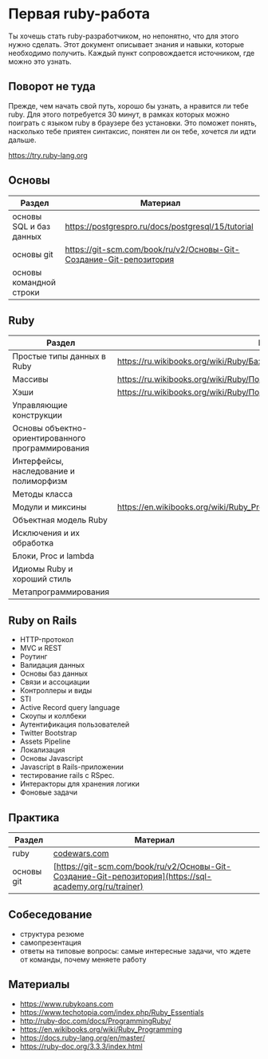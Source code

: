 # Первая ruby-работа

Ты хочешь стать ruby-разработчиком, но непонятно, что для этого нужно сделать. Этот документ описывает знания и навыки, которые необходимо получить. Каждый пункт сопровождается источником, где можно это узнать.

## Поворот не туда

Прежде, чем начать свой путь, хорошо бы узнать, а нравится ли тебе ruby. Для этого потребуется 30 минут, в рамках которых можно поиграть с языком ruby в браузере без установки. Это поможет понять, насколько тебе приятен синтаксис, понятен ли он тебе, хочется ли идти дальше.

<https://try.ruby-lang.org>

## Основы

| Раздел                  | Материал                                       |
| ----------------------- | ---------------------------------------------- |
| основы SQL и баз данных | https://postgrespro.ru/docs/postgresql/15/tutorial                                                |
| основы git              | https://git-scm.com/book/ru/v2/Основы-Git-Создание-Git-репозитория                                               |
| основы командной строки |                                                |

## Ruby

| Раздел                                 | Материал                              |
| -------------------------------------- | ------------------------------------- |
| Простые типы данных в Ruby             | https://ru.wikibooks.org/wiki/Ruby/Базовые_типы_данных                                      |
| Массивы                                | https://ru.wikibooks.org/wiki/Ruby/Подробнее_о_массивах                                      |
| Хэши                                   | https://ru.wikibooks.org/wiki/Ruby/Подробнее_об_ассоциативных_массивах                                      |
| Управляющие конструкции                |                                       |
| Основы объектно-ориентированного программирования |                            |
| Интерфейсы, наследование и полиморфизм |                                       |
| Методы класса                          |                                       |
| Модули и миксины                       | https://en.wikibooks.org/wiki/Ruby_Programming/Syntax/Classes#Mixing_in_Modules                                      |
| Объектная модель Ruby                  |                                       |
| Исключения и их обработка              |                                       |
| Блоки, Proc и lambda                   |                                       |
| Идиомы Ruby и хороший стиль            |                                       |
| Метапрограммирования                   |                                       |

## Ruby on Rails

- HTTP-протокол
- MVC и REST
- Роутинг
- Валидация данных
- Основы баз данных
- Связи и ассоциации
- Контроллеры и виды
- STI
- Active Record query language
- Скоупы и коллбеки
- Аутентификация пользователей
- Twitter Bootstrap
- Assets Pipeline
- Локализация
- Основы Javascript
- Javascript в Rails-приложении
- тестирование rails с RSpec.
- Интеракторы для хранения логики
- Фоновые задачи

## Практика

| Раздел                  | Материал                                       |
| ----------------------- | ---------------------------------------------- |
| ruby                    | [codewars.com](https://www.rubykoans.com)                                   |
| основы git              | [https://git-scm.com/book/ru/v2/Основы-Git-Создание-Git-репозитория](https://sql-academy.org/ru/trainer)  |



## Собеседование

- структура резюме
- самопрезентация
- ответы на типовые вопросы: самые интересные задачи, что ждете от команды, почему меняете работу

## Материалы

- <https://www.rubykoans.com>
- <https://www.techotopia.com/index.php/Ruby_Essentials>
- <http://ruby-doc.com/docs/ProgrammingRuby/>
- <https://en.wikibooks.org/wiki/Ruby_Programming>
- <https://docs.ruby-lang.org/en/master/>
- <https://ruby-doc.org/3.3.3/index.html>
